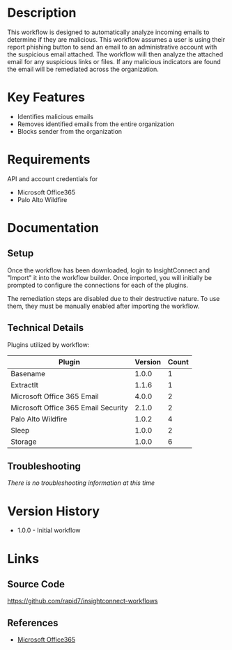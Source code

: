 # Description

This workflow is designed to automatically analyze incoming emails to determine if they are malicious. This workflow assumes a user is using their report phishing button to send an email to an administrative account with the suspicious email attached. The workflow will then analyze the attached email for any suspicious links or files. If any malicious indicators are found the email will be remediated across the organization.

# Key Features

* Identifies malicious emails
* Removes identified emails from the entire organization
* Blocks sender from the organization

# Requirements

API and account credentials for

* Microsoft Office365
* Palo Alto Wildfire

# Documentation

## Setup

Once the workflow has been downloaded, login to InsightConnect and "Import" it into the workflow builder.  Once imported, you will initially be prompted to configure the connections for each of the plugins.

The remediation steps are disabled due to their destructive nature. To use them, they must be manually enabled after importing the workflow.

## Technical Details

Plugins utilized by workflow:

|Plugin|Version|Count|
|----|----|--------|
|Basename|1.0.0|1|
|ExtractIt|1.1.6|1|
|Microsoft Office 365 Email|4.0.0|2|
|Microsoft Office 365 Email Security|2.1.0|2|
|Palo Alto Wildfire|1.0.2|4|
|Sleep|1.0.0|2|
|Storage|1.0.0|6|

## Troubleshooting

_There is no troubleshooting information at this time_

# Version History

* 1.0.0 - Initial workflow

# Links

## Source Code

https://github.com/rapid7/insightconnect-workflows

## References

* [Microsoft Office365](https://www.office.com)